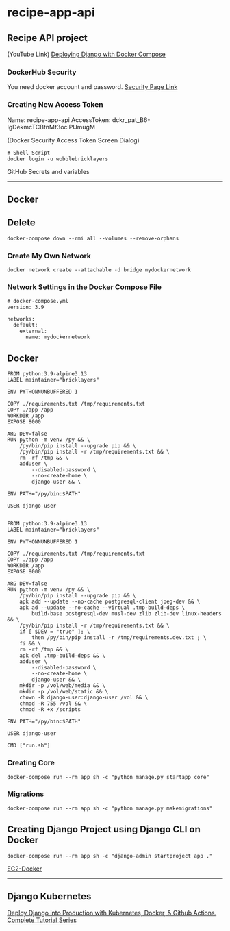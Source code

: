 # recipe-app-api
## Recipe API project

(YouTube Link) [Deploying Django with Docker Compose](https://www.youtube.com/watch?v=mScd-Pc_pX0)

### DockerHub Security
You need docker account and password.
[Security Page Link](https://hub.docker.com/settings/security)

### Creating New Access Token
Name: recipe-app-api
AccessToken: dckr_pat_B6-IgDekmcTCBtnMt3oclPUmugM

(Docker Security Access Token Screen Dialog)

```shell
# Shell Script
docker login -u wobblebricklayers
```

GitHub Secrets and variables


---
## Docker

## Delete
```shell
docker-compose down --rmi all --volumes --remove-orphans
```

### Create My Own Network
```shell
docker network create --attachable -d bridge mydockernetwork
```
### Network Settings in the Docker Compose File
```shell
# docker-compose.yml
version: 3.9

networks:
  default:
    external:
      name: mydockernetwork
```

## Docker
```shell
FROM python:3.9-alpine3.13
LABEL maintainer="bricklayers"

ENV PYTHONNUNBUFFERED 1

COPY ./requirements.txt /tmp/requirements.txt
COPY ./app /app
WORKDIR /app
EXPOSE 8000

ARG DEV=false
RUN python -m venv /py && \
    /py/bin/pip install --upgrade pip && \
    /py/bin/pip install -r /tmp/requirements.txt && \
    rm -rf /tmp && \
    adduser \
        --disabled-password \
        --no-create-home \
        django-user && \

ENV PATH="/py/bin:$PATH"

USER django-user


```

```shell
FROM python:3.9-alpine3.13
LABEL maintainer="bricklayers"

ENV PYTHONNUNBUFFERED 1

COPY ./requirements.txt /tmp/requirements.txt
COPY ./app /app
WORKDIR /app
EXPOSE 8000

ARG DEV=false
RUN python -m venv /py && \
    /py/bin/pip install --upgrade pip && \
    apk add --update --no-cache postgresql-client jpeg-dev && \
    apk ad --update --no-cache --virtual .tmp-build-deps \
        build-base postgresql-dev musl-dev zlib zlib-dev linux-headers && \
    /py/bin/pip install -r /tmp/requirements.txt && \
    if [ $DEV = "true" ]; \
        then /py/bin/pip install -r /tmp/requirements.dev.txt ; \
    fi && \
    rm -rf /tmp && \
    apk del .tmp-build-deps && \
    adduser \
        --disabled-password \
        --no-create-home \
        django-user && \
    mkdir -p /vol/web/media && \
    mkdir -p /vol/web/static && \
    chown -R django-user:django-user /vol && \
    chmod -R 755 /vol && \
    chmod -R +x /scripts

ENV PATH="/py/bin:$PATH"

USER django-user

CMD ["run.sh"]
```




### Creating Core
```shell
docker-compose run --rm app sh -c "python manage.py startapp core"
```
### Migrations
```shell
docker-compose run --rm app sh -c "python manage.py makemigrations"
```



## Creating Django Project using Django CLI on Docker



```shell
docker-compose run --rm app sh -c "django-admin startproject app ."
```



[EC2-Docker](https://zenn.dev/ttani/articles/docker-install-deploy-ec2)



---------------
## Django Kubernetes
[Deploy Django into Production with Kubernetes, Docker, & Github Actions. Complete Tutorial Series](https://www.youtube.com/watch?v=NAOsLaB6Lfc)